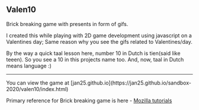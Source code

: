## Valen10

Brick breaking game with presents in form of gifs.

I created this while playing with 2D game development using javascript on a Valentines day; Same reason why you see the gifs related to Valentines/day.

By the way a quick taal lesson here, number 10 in Dutch is tien(said like teeen). So you see a 10 in this projects name too. And, now, taal in Dutch means language :)

<hr>
You can view the game at [jan25.github.io](https://jan25.github.io/sandbox-2020/valen10/index.html)

Primary reference for Brick breaking game is here - [Mozilla tutorials](https://developer.mozilla.org/en-US/docs/Games/Tutorials/2D_Breakout_game_pure_JavaScript)
